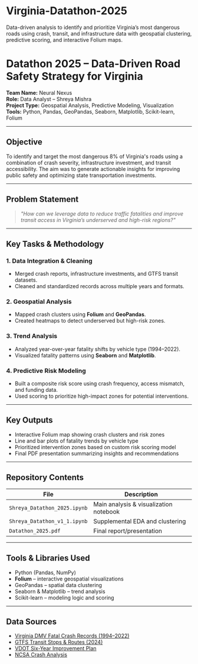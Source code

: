 # Virginia-Datathon-2025
Data-driven analysis to identify and prioritize Virginia’s most dangerous roads using crash, transit, and infrastructure data with geospatial clustering, predictive scoring, and interactive Folium maps.
#  Datathon 2025 – Data-Driven Road Safety Strategy for Virginia

**Team Name:** Neural Nexus  
**Role:** Data Analyst – Shreya Mishra  
**Project Type:** Geospatial Analysis, Predictive Modeling, Visualization  
**Tools:** Python, Pandas, GeoPandas, Seaborn, Matplotlib, Scikit-learn, Folium

---

##  Objective

To identify and target the most dangerous 8% of Virginia's roads using a combination of crash severity, infrastructure investment, and transit accessibility. The aim was to generate actionable insights for improving public safety and optimizing state transportation investments.

---

## Problem Statement

> *"How can we leverage data to reduce traffic fatalities and improve transit access in Virginia’s underserved and high-risk regions?"*

---

## Key Tasks & Methodology

###  1. Data Integration & Cleaning
- Merged crash reports, infrastructure investments, and GTFS transit datasets.
- Cleaned and standardized records across multiple years and formats.

### 2. Geospatial Analysis
- Mapped crash clusters using **Folium** and **GeoPandas**.
- Created heatmaps to detect underserved but high-risk zones.

###  3. Trend Analysis
- Analyzed year-over-year fatality shifts by vehicle type (1994–2022).
- Visualized fatality patterns using **Seaborn** and **Matplotlib**.

### 4. Predictive Risk Modeling
- Built a composite risk score using crash frequency, access mismatch, and funding data.
- Used scoring to prioritize high-impact zones for potential interventions.

---

##  Key Outputs

- Interactive Folium map showing crash clusters and risk zones
- Line and bar plots of fatality trends by vehicle type
- Prioritized intervention zones based on custom risk scoring model
- Final PDF presentation summarizing insights and recommendations

---

##  Repository Contents

| File                             | Description                                   |
|----------------------------------|-----------------------------------------------|
| `Shreya_Datathon_2025.ipynb`     | Main analysis & visualization notebook        |
| `Shreya_Datathon_v1_1.ipynb`    | Supplemental EDA and clustering               |
| `Datathon_2025.pdf`              | Final report/presentation                     |

---

##  Tools & Libraries Used

- Python (Pandas, NumPy)
- **Folium** – interactive geospatial visualizations
- GeoPandas – spatial data clustering
- Seaborn & Matplotlib – trend analysis
- Scikit-learn – modeling logic and scoring

---

## Data Sources

- [Virginia DMV Fatal Crash Records (1994–2022)](https://data.virginia.gov/)
- [GTFS Transit Stops & Routes (2024)](https://data.virginia.gov/)
- [VDOT Six-Year Improvement Plan](https://data.virginia.gov/)
- [NCSA Crash Analysis](https://data.virginia.gov/)

